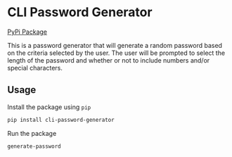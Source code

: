 # CLI Password Generator

[PyPi Package](https://pypi.org/project/cli-password-generator/)

This is a password generator that will generate a random password based on the criteria selected by the user. The user will be prompted to select the length of the password and whether or not to include numbers and/or special characters.

## Usage

Install the package using `pip`

```bash
pip install cli-password-generator
```

Run the package

```bash
generate-password
```
